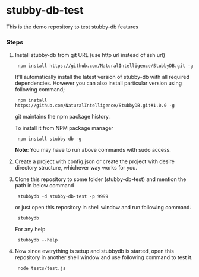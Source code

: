 # stubby-db-test
This is the demo repository to test stubby-db features

### Steps
1. Install stubby-db from git URL (use http url instead of ssh url)

		npm install https://github.com/NaturalIntelligence/StubbyDB.git -g

	It'll automatically install the latest version of stubby-db with all required dependencies. However you can also install particular version using following command;
	
		npm install https://github.com/NaturalIntelligence/StubbyDB.git#1.0.0 -g
	
	git maintains the npm package history.

	To install it from NPM package manager

		npm install stubby-db -g
	
	**Note**: You may have to run above commands with sudo access.

2. Create a project with config.json or create the project with desire directory structure, whichever way works for you.

3. Clone this repository to some folder (stubby-db-test) and mention the path in below command

		stubbydb -d stubby-db-test -p 9999

	or just open this repository in shell window and run following command.

		stubbydb
	
	For any help

		stubbydb --help

4. Now since everything is setup and stubbydb is started, open this repository in another shell window and use following command to test it.

		node tests/test.js
